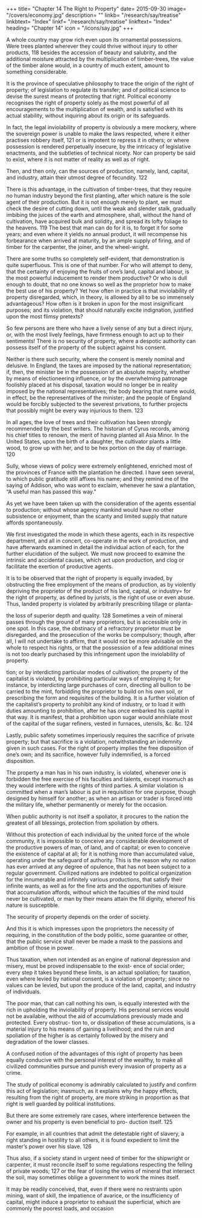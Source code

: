 +++
title= "Chapter 14 The Right to Property"
date= 2015-09-30
image= "/covers/economy.jpg"
description= ""
linkb= "/research/say/treatise"
linkbtext= "Index"
linkf= "/research/say/treatise"
linkftext= "Index"
heading= "Chapter 14"
icon = "/icons/say.jpg"
+++


A whole country may  grow rich even upon its ornamental possessions. Were trees planted wherever they could thrive without injury to other products, 118 besides the accession of beauty and salubrity, and the additional moisture attracted by the multiplication of timber-trees, the value of the timber alone would, in a country of much extent, amount to something considerable. 

It is the province of speculative philosophy to trace the origin of the right of property; of legislation to regulate its transfer; and of political science to devise the surest means of protecting that right. Political economy recognises the right of property solely as the most powerful of all encouragements to the multiplication of wealth, and is satisfied with its actual stability, without inquiring about its origin or its safeguards. 

In fact, the legal inviolability of property is obviously a mere mockery, where the sovereign power is unable to make the laws respected, where it either practises robbery itself, 121 or is impotent to repress it in others; or where possession is rendered perpetually insecure, by the intricacy of legislative enactments, and the subtleties of
technical nicety. Nor can property be said to exist, where it is
not matter of reality as well as of right. 

Then, and then only, can the sources of production, namely, land, capital, and industry,
attain their utmost degree of fecundity. 122

There is this advantage, in the cultivation of timber-trees, that they require no human industry beyond the first planting, after which nature is the sole agent of their production. But it is not enough merely to plant, we must check the desire of cutting down, until the weak and slender stalk, gradually imbibing the juices of the earth and atmosphere, shall, without the
hand of cultivation, have acquired bulk and solidity, and spread its lofty foliage to the heavens. 119 The best that man can do for it is, to forget it for some years; and even where it yields no annual product, it will recompense his forbearance when arrived at maturity, by an ample supply of firing, and of timber for the carpenter, the joiner, and the wheel-wright.

There are some truths so completely self-evident, that demonstration is quite superfluous. This is one of that number. For
who will attempt to deny, that the certainty of enjoying the fruits of one’s land, capital and labour, is the most powerful inducement to render them productive? Or who is dull enough to doubt,
that no one knows so well as the proprietor how to make the best use of his property? Yet how often in practice is that inviolability of property disregarded, which, in theory, is allowed by
all to be so immensely advantageous? How often is it broken in
upon for the most insignificant purposes; and its violation, that
should naturally excite indignation, justified upon the most flimsy
pretexts? 

So few persons are there who have a lively sense of any but a direct injury, or, with the most lively feelings, have
firmness enough to act up to their sentiments! There is no security of property, where a despotic authority can possess itself of the property of the subject against his consent. 

Neither is there such security, where the consent is merely nominal and delusive. In England, the taxes are imposed by the national representation; if, then, the minister be in the possession of an absolute majority, whether by means of electioneering influence, or by the overwhelming patronage foolishly placed at his disposal, taxation would no longer be in reality imposed by the national representatives; the body bearing that name would, in effect, be the representatives of the minister; and the people of England would be forcibly subjected to the severest privations, to further projects that possibly might be every way injurious to them. 123

In all ages, the love of trees and their cultivation has been strongly recommended by the best writers. The historian of
Cyrus records, among his chief titles to renown, the merit of having planted all Asia Minor. In the United States, upon the
birth of a daughter, the cultivator plants a little wood, to grow up with her, and to be hex portion on the day of marriage. 120

Sully, whose views of policy were extremely enlightened, enriched most of the provinces of France with the plantation
he directed. I have seen several, to which public gratitude still affixes his name; and they remind me of the saying of
Addison, who was wont to exclaim, whenever he saw a plantation, “A useful man has passed this way.”

As yet we have been taken up with the consideration of the agents essential to production; without whose agency mankind would have no other subsistence or enjoyment, than the  scanty and limited supply that nature affords spontaneously.

We first investigated the mode in which these agents, each in its respective department, and all in concert, co-operate in
the work of production, and have afterwards examined in detail the individual action of each, for the further elucidation of the subject. We must now proceed to examine the intrinsic and accidental causes, which act upon production,
and clog or facilitate the exertion of productive agents. 

It is to be observed that the right of property is equally invaded, by obstructing the free employment of the means of production, as by violently depriving the proprietor of the product of his land, capital, or industry= for the right of property, as defined by jurists, is the right of use or even abuse. Thus, landed property is violated by arbitrarily prescribing tillage or planta-

the loss of superior depth and quality. 128 Sometimes a vein of mineral passes through the ground of many proprietors, but is
accessible only in one spot. In this case, the obstinacy of a refractory proprietor must be disregarded, and the prosecution of the works be compulsory; though, after all, I will not undertake to affirm, that it would not be more advisable on the whole to respect his rights, or that the possession of a few additional mines is not too dearly purchased by this infringement upon the inviolability of property.

tion; or by interdicting particular modes of cultivation; the property of the capitalist is violated, by prohibiting particular ways of employing it; for instance, by interdicting large purchases of corn, directing all bullion to be carried to the mint, forbidding the proprietor to build on his own soil, or prescribing the form and requisites of the building. It is a further violation of the capitalist’s property to prohibit any kind of industry, or to load
it with duties amounting to prohibition, after he has once embarked his capital in that way. It is manifest, that a prohibition upon sugar would annihilate most of the capital of the sugar refiners, vested in furnaces, utensils, &c. &c. 124

Lastly, public safety sometimes imperiously requires the sacrifice of private property; but that sacrifice is a violation, notwithstanding an indemnity given in such cases. For the right of property implies the free disposition of one’s own; and its sacrifice, however fully indemnified, is a forced disposition.

The property a man has in his own industry, is violated, whenever one is forbidden the free exercise of his faculties and talents, except insomuch as they would interfere with the rights of third parties. A similar violation is committed when a man’s labour is put in requisition for one purpose, though designed by himself for another; as when an artisan or trader is forced into the military life, whether permanently or merely for the occasion.

When public authority is not itself a spoliator, it procures to the nation the greatest of all blessings, protection from spoliation by others. 

Without this protection of each individual by the united force of the whole community, it is impossible to conceive any
considerable development of the productive powers of man, of land, and of capital; or even to conceive the existence of capital at all; for it is nothing more than accumulated value, operating under the safeguard of authority. This is the reason why no nation has ever arrived at any degree of opulence, that has not been subject to a regular government. Civilized nations are indebted to political organization for the innumerable and infinitely various productions, that satisfy their infinite wants, as well as for the fine arts and the opportunities of leisure that accumulation affords, without which the faculties of the mind tould never be cultivated, or man by their means attain the fill
dignity, whereof his nature is susceptible.

The security of property depends on the order of society. 

<!-- , takes precedence
of property itself; for which very reason, nothing short of the
necessity of defending that order from manifest danger can
authorise these or similar violations of individual right. --> And this it is which impresses upon the proprietors the necessity of requiring, in the constitution of the body politic, some guarantee or other, that the public service shall never be made a mask to the passions and ambition of those in power.

Thus taxation, when not intended as an engine of national depression and misery, must be proved indispensable to the exist-
ence of social order; every step it takes beyond these limits, is an actual spoliation; for taxation, even where levied by national consent, is a violation of property; since no values can be levied, but upon the produce of the land, capital, and industry of individuals.

The poor man, that can call nothing his own, is equally interested with the rich in upholding the inviolability of property.
His personal services would not be available, without the aid of accumulations previously made and protected. Every obstruc-
tion to, or dissipation of these accumulations, is a material injury to his means of gaining a livelihood; and the ruin and spoliation of the higher is as certainly followed by the misery and
degradation of the lower classes. 

A confused notion of the advantages of this right of property has been equally conducive with the personal interest of the wealthy, to make all civilized communities pursue and punish every invasion of property as a crime. 

The study of political economy is admirably calculated to justify and confirm this act of legislation; inasmuch, as it
explains why the happy effects, resulting from the right of property, are more striking in proportion as that right is well
guarded by political institutions.

But there are some extremely rare cases, where interference between the owner and his property is even beneficial to pro-
duction itself. 125 

For example, in all countries that admit the detestable right of slavery, a right standing in hostility to all
others, it is found expedient to limit the master’s power over his slave. 126 

Thus also, if a society stand in urgent need of timber for the shipwright or carpenter, it must reconcile itself to some
regulations respecting the felling of private woods; 127 or the fear of losing the veins of mineral that intersect the soil, may sometimes oblige a government to work the mines itself. 

It may be readily conceived, that, even if there were no restraints upon mining, want of skill, the impatience of avarice, or the insufficiency of capital, might induce a proprietor to exhaust the superficial, which are commonly the poorest loads, and occasion
